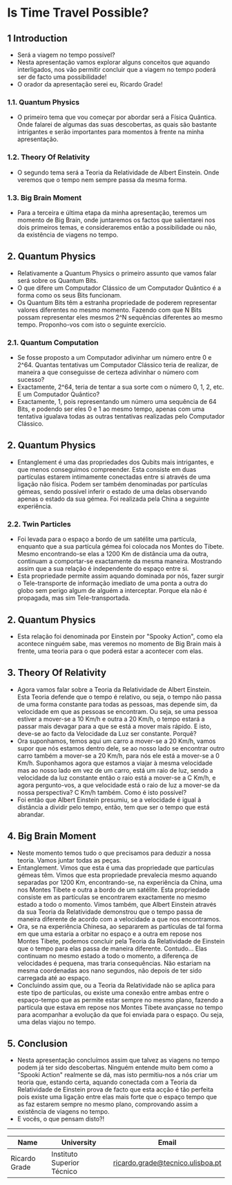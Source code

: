 # Is Time Travel Possible?

## 1 Introduction

- Será a viagem no tempo possível?
- Nesta apresentação vamos explorar alguns conceitos que aquando interligados, nos vão permitir concluir que a viagem no tempo poderá ser de facto uma possibilidade!
- O orador da apresentação serei eu, Ricardo Grade!

### 1.1. Quantum Physics

- O primeiro tema que vou começar por abordar será a Física Quântica. Onde falarei de algumas das suas descobertas, as quais são bastante intrigantes e serão importantes para momentos à frente na minha apresentação.

### 1.2. Theory Of Relativity

- O segundo tema será a Teoria da Relatividade de Albert Einstein. Onde veremos que o tempo nem sempre passa da mesma forma.

### 1.3. Big Brain Moment

- Para a terceira e última etapa da minha apresentação, teremos um momento de Big Brain, onde juntaremos os factos que salientarei nos dois primeiros temas, e consideraremos então a possibilidade ou não, da existência de viagens no tempo.

## 2. Quantum Physics

- Relativamente a Quantum Physics o primeiro assunto que vamos falar será sobre os Quantum Bits.
- O que difere um Computador Clássico de um Computador Quântico é a forma como os seus Bits funcionam.
- Os Quantum Bits têm a estranha propriedade de poderem representar valores diferentes no mesmo momento. Fazendo com que N Bits possam representar eles mesmos 2^N sequências diferentes ao mesmo tempo. Proponho-vos com isto o seguinte exercício.

### 2.1. Quantum Computation

- Se fosse proposto a um Computador adivinhar um número entre 0 e 2^64. Quantas tentativas um Computador Clássico teria de realizar, de maneira a que conseguisse de certeza adivinhar o número com sucesso?
- Exactamente, 2^64, teria de tentar a sua sorte com o número 0, 1, 2, etc.
E um Computador Quântico?
- Exactamente, 1, pois representando um número uma sequência de 64 Bits, e podendo ser eles 0 e 1 ao mesmo tempo, apenas com uma tentativa igualava todas as outras tentativas realizadas pelo Computador Clássico.

## 2. Quantum Physics

- Entanglement é uma das propriedades dos Qubits mais intrigantes, e que menos conseguimos compreender.
Esta consiste em duas partículas estarem intimamente conectadas entre si através de uma ligação não física. Podem ser também denominadas por partículas gémeas, sendo possível inferir o estado de uma delas observando apenas o estado da sua gémea.
Foi realizada pela China a seguinte experiência.

### 2.2. Twin Particles

- Foi levada para o espaço a bordo de um satélite uma partícula, enquanto que a sua partícula gémea foi colocada nos Montes do Tibete. Mesmo encontrando-se elas a 1200 Km de distância uma da outra, continuam a comportar-se exactamente da mesma maneira. Mostrando assim que a sua relação é independente do espaço entre si.
- Esta propriedade permite assim aquando dominada por nós, fazer surgir o Tele-transporte de informação imediato de uma ponta a outra do globo sem perigo algum de alguém a interceptar. Porque ela não é propagada, mas sim Tele-transportada.

## 2. Quantum Physics

- Esta relação foi denominada por Einstein por "Spooky Action", como ela acontece ninguém sabe, mas veremos no momento de Big Brain mais à frente, uma teoria para o que poderá estar a acontecer com elas.

## 3. Theory Of Relativity

- Agora vamos falar sobre a Teoria da Relatividade de Albert Einstein. Esta Teoria defende que o tempo é relativo, ou seja, o tempo não passa de uma forma constante para todas as pessoas, mas depende sim, da velocidade em que as pessoas se encontram. Ou seja, se uma pessoa estiver a mover-se a 10 Km/h e outra a 20 Km/h, o tempo estará a passar mais devagar para a que se está a mover mais rápido. E isto, deve-se ao facto da Velocidade da Luz ser constante. Porquê?
- Ora suponhamos, temos aqui um carro a mover-se a 20 Km/h, vamos supor que nós estamos dentro dele, se ao nosso lado se encontrar outro carro também a mover-se a 20 Km/h, para nós ele está a mover-se a 0 Km/h. Suponhamos agora que estamos a viajar à mesma velocidade mas ao nosso lado em vez de um carro, está um raio de luz, sendo a velocidade da luz constante então o raio está a mover-se a C Km/h, e agora pergunto-vos, a que velocidade está o raio de luz a mover-se da nossa perspectiva? C Km/h também. Como é isto possível?
- Foi então que Albert Einstein presumiu, se a velocidade é igual à distância a dividir pelo tempo, então, tem que ser o tempo que está abrandar.

## 4. Big Brain Moment

- Neste momento temos tudo o que precisamos para deduzir a nossa teoria. Vamos juntar todas as peças.
- Entanglement. Vimos que esta é uma das propriedade que partículas gémeas têm. Vimos que esta propriedade prevalecia mesmo aquando separadas por 1200 Km, encontrando-se, na experiência da China, uma nos Montes Tibete e outra a bordo de um satélite. Esta propriedade consiste em as partículas se encontrarem exactamente no mesmo estado a todo o momento. Vimos também, que Albert Einstein através da sua Teoria da Relatividade demonstrou que o tempo passa de maneira diferente de acordo com a velocidade a que nos encontramos.
- Ora, se na experiência Chinesa, ao separarem as partículas de tal forma em que uma estaria a orbitar no espaço e a outra em repose nos Montes Tibete, podemos concluir pela Teoria da Relatividade de Einstein que o tempo para elas passa de maneira diferente. Contudo... Elas continuam no mesmo estado a todo o momento, a diferença de velocidades é pequena, mas traria consequências. Não estariam na mesma coordenadas aos nano segundos, não depois de ter sido carregada até ao espaço.
- Concluindo assim que, ou a Teoria da Relatividade não se aplica para este tipo de partículas, ou existe uma conexão entre ambas entre o espaço-tempo que as permite estar sempre no mesmo plano, fazendo a partícula que estava em repose nos Montes Tibete avançasse no tempo para acompanhar a evolução da que foi enviada para o espaço. Ou seja, uma delas viajou no tempo.

## 5. Conclusion

- Nesta apresentação concluímos assim que talvez as viagens no tempo podem já ter sido descobertas. Ninguém entende muito bem como a "Spooki Action" realmente se dá, mas isto permitiu-nos a nós criar um teoria que, estando certa, aquando conectada com a Teoria da Relatividade de Einstein prova de facto que esta acção é tão perfeita pois existe uma ligação entre elas mais forte que o espaço tempo que as faz estarem sempre no mesmo plano, comprovando assim a existência de viagens no tempo.
- E vocês, o que pensam disto?!

---

| Name | University | Email |
| ---- | ---- | ---- |
| Ricardo Grade | Instituto Superior Técnico | ricardo.grade@tecnico.ulisboa.pt |
